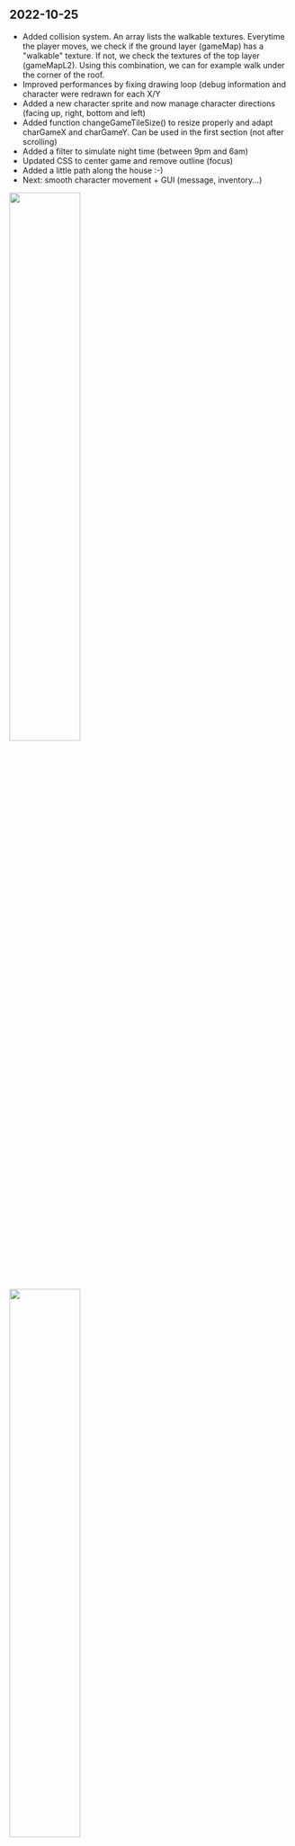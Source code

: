 <h2>2022-10-25</h2>
<ul>
<li>Added collision system. An array lists the walkable textures. Everytime the player moves, we check if the ground layer (gameMap) has a "walkable" texture. If not, we check the textures of the top layer (gameMapL2). Using this combination, we can for example walk under the corner of the roof.</li>
<li>Improved performances by fixing drawing loop (debug information and character were redrawn for each X/Y</li>
<li>Added a new character sprite and now manage character directions (facing up, right, bottom and left)</li>
<li>Added function changeGameTileSize() to resize properly and adapt charGameX and charGameY. Can be used in the first section (not after scrolling)</li>
<li>Added a filter to simulate night time (between 9pm and 6am)</li> 
<li>Updated CSS to center game and remove outline (focus)</li> 
<li>Added a little path along the house :-)</li>
<li>Next: smooth character movement + GUI (message, inventory...)</li>
</ul>
<img src="https://user-images.githubusercontent.com/4015046/197858162-288142b7-33b0-4ede-beeb-f4dd929f89a4.JPG" width=50% height=50%><br/>
<img src="https://user-images.githubusercontent.com/4015046/197878637-bc70aa7d-3a14-4c36-991e-b1316bc58690.JPG" width=50% height=50%>
<h2>2022-10-23</h2>
<ul>
<li>reshapes maps and perspective: top down rpg</li>
<li>added tilemap system</li>
<li>new functions: changeFramerate(n), resizeGame(w,h),drawDebug() (toggle via F10)</li>
<li>suggestion to move character : create a charMap (same size as map) and use it to move CHARACTER. can then be surimposed to world map to test collision</li>
</ul>
<img src="https://user-images.githubusercontent.com/4015046/197404656-7497e484-c0c8-4c96-93c0-05def9b2d47e.JPG" width=50% height=50%>
<h2>2022-10-22</h2>
<ul>
<li>first draft</li>
<li>rendering functions</li>
<li>2D platformer</li>
</ul>

